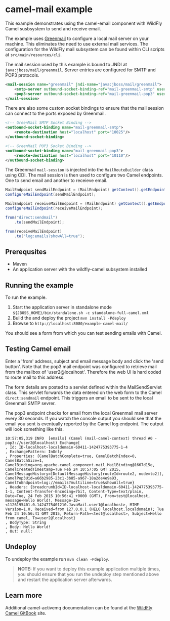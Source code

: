 # camel-mail example

This example demonstrates using the camel-email component with WildFly Camel susbsystem to send and receive email.

The example uses [Greenmail](http://www.icegreen.com/greenmail/) to configure a local mail server on your machine. This eliminates the need to
use external mail services. The configuration for the WildFly mail subsystem can be found within CLI scripts at `src/main/resources/cli`.

The mail session used by this example is bound to JNDI at `java:jboss/mail/greenmail`. Server entries are configured for SMTP and POP3 protocols.

```xml
<mail-session name="greenmail" jndi-name="java:jboss/mail/greenmail">
    <smtp-server outbound-socket-binding-ref="mail-greenmail-smtp" username="user1" password="password"/>
    <pop3-server outbound-socket-binding-ref="mail-greenmail-pop3" username="user2" password="password2"/>
</mail-session>
```

There are also some custom socket bindings to ensure that the mail session can connect to the ports exposed by Greenmail.

```xml
<!-- GreenMail SMTP Socket Binding -->
<outbound-socket-binding name="mail-greenmail-smtp">
    <remote-destination host="localhost" port="10025"/>
</outbound-socket-binding>

<!-- GreenMail POP3 Socket Binding -->
<outbound-socket-binding name="mail-greenmail-pop3">
    <remote-destination host="localhost" port="10110"/>
</outbound-socket-binding>
```

The Greenmail `mail-session` is injected into the `MailRouteBuilder` class using CDI. The mail session is then used to configure two Camel endpoints. One to send email
and another to receieve email.
```java
MailEndpoint sendMailEndpoint = (MailEndpoint) getContext().getEndpoint("smtp://localhost");
configureMailEndpoint(sendMailEndpoint);

MailEndpoint receiveMailEndpoint = (MailEndpoint) getContext().getEndpoint("pop3://user2@localhost?consumer.delay=30000");
configureMailEndpoint(receiveMailEndpoint);

from("direct:sendmail")
    .to(sendMailEndpoint);

from(receiveMailEndpoint)
    .to("log:emails?showAll=true");
```

## Prerequsites

* Maven
* An application server with the wildfly-camel subsystem installed

## Running the example

To run the example.

1. Start the application server in standalone mode `${JBOSS_HOME}/bin/standalone.sh -c standalone-full-camel.xml`
2. Build the and deploy the project `mvn install -Pdeploy`
3. Browse to `http://localhost:8080/example-camel-mail/`

You should see a form from which you can test sending emails with Camel.

## Testing Camel email
Enter a 'from' address, subject and email message body and click the 'send button'. Note that the pop3 mail endpoint was configured
to retrieve mail from the mailbox of 'user2@localhost'. Therefore the web UI is hard coded to route mail to this address.

The form details are posted to a servlet defined within the MailSendServlet class. This servlet forwards the data entered on the web form to the Camel
`direct:sendmail` endpoint. This triggers an email to be sent to the local Greenmail SMTP sevrer.

The pop3 endpoint checks for email from the local Greenmail mail server every 30 seconds. If you watch the console output you should see that the email you sent
is eventually reported by the Camel log endpoint. The output will look something like this.

    10:57:05,319 INFO  [emails] (Camel (mail-camel-context) thread #0 - pop3://user2@localhost) Exchange[
    , Id: ID-localhost-localdomain-60411-1424775393775-1-4
    , ExchangePattern: InOnly
    , Properties: {CamelBatchComplete=true, CamelBatchIndex=0, CamelBatchSize=1, CamelBinding=org.apache.camel.component.mail.MailBinding@1667d15e, CamelCreatedTimestamp=Tue Feb 24 10:57:05 GMT 2015, CamelMessageHistory=[DefaultMessageHistory[routeId=route2, node=to2]], CamelPop3Uid=a66b2985-23c1-3b85-a967-18a2de4e9a93, CamelToEndpoint=log://emails?multiline=true&showAll=true}
    , Headers: {breadcrumbId=ID-localhost-localdomain-60411-1424775393775-1-1, Content-Transfer-Encoding=7bit, Content-Type=text/plain, Date=Tue, 24 Feb 2015 10:56:41 +0000 (GMT), From=test@localhost, message=Hello World!, Message-ID=<1126195401.0.1424775401210.JavaMail.user1@localhost>, MIME-Version=1.0, Received=from 127.0.0.1 (HELO localhost.localdomain); Tue Feb 24 10:56:41 GMT 2015, Return-Path=<test@localhost>, Subject=Hello from camel, To=user2@localhost}
    , BodyType: String
    , Body: Hello World!
    , Out: null:

## Undeploy
    
To undeploy the example run `mvn clean -Pdeploy`.

> **NOTE:** If you want to deploy this example application multiple times, you should ensure that you run the undeploy
step mentioned above and restart the application server afterwards.
    
## Learn more

Additional camel-activemq documentation can be
found at the [WildFly Camel GitBook](http://wildflyext.gitbooks.io/wildfly-camel/content/components/camel-mail.html) site.
